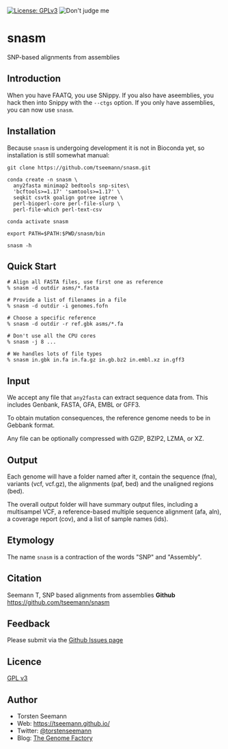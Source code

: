 [![License: GPLv3](https://img.shields.io/badge/License-GPL%20v3-blue.svg)](https://www.gnu.org/licenses/old-licenses/gpl-3.0.en.html)
![Don't judge me](https://img.shields.io/badge/Language-Perl_5-steelblue.svg)

# snasm

SNP-based alignments from assemblies

## Introduction

When you have FAATQ, you use SNippy.
If you also have aseemblies, you hack
then into Snippy with the `--ctgs` 
option. If you only have assemblies,
you can now use `snasm`.

## Installation

Because `snasm` is undergoing development
it is not in Bioconda yet, so installation
is still somewhat manual:
```
git clone https://github.com/tseemann/snasm.git

conda create -n snasm \
  any2fasta minimap2 bedtools snp-sites\
  'bcftools>=1.17' 'samtools>=1.17' \
  seqkit csvtk goalign gotree iqtree \
  perl-bioperl-core perl-file-slurp \
  perl-file-which perl-text-csv

conda activate snasm

export PATH=$PATH:$PWD/snasm/bin

snasm -h
```

## Quick Start

```
# Align all FASTA files, use first one as reference
% snasm -d outdir asms/*.fasta

# Provide a list of filenames in a file
% snasm -d outdir -i genomes.fofn

# Choose a specific reference
% snasm -d outdir -r ref.gbk asms/*.fa

# Don't use all the CPU cores
% snasm -j 8 ...

# We handles lots of file types
% snasm in.gbk in.fa in.fa.gz in.gb.bz2 in.embl.xz in.gff3

```
 
## Input

We accept any file that `any2fasta` 
can extract sequence data from.
This includes Genbank, FASTA, GFA,
EMBL or GFF3.

To obtain mutation consequences, the
reference genome needs to be in 
Gebbank format.

Any file can be optionally compressed
with GZIP, BZIP2, LZMA, or XZ.

## Output

Each genome will have a folder named 
after it, contain the sequence (fna),
variants (vcf, vcf.gz), the alignments
(paf, bed) and the unaligned regions (bed).

The overall output folder will have
summary output files, including a
multisampel VCF, a reference-based
multiple sequence alignment (afa, aln),
a coverage report (cov), and a list
of sample names (ids).


## Etymology

The name `snasm` is a contraction of the
words "SNP" and "Assembly".

## Citation

Seemann T, SNP based alignments from assemblies  **Github** https://github.com/tseemann/snasm

## Feedback

Please submit via the [Github Issues page](https://github.com/tseemann/snasm/issues)

## Licence

[GPL v3](https://raw.githubusercontent.com/tseemann/snasm/master/LICENSE)

## Author

* Torsten Seemann
* Web: https://tseemann.github.io/
* Twitter: [@torstenseemann](https://twitter.com/torstenseemann)
* Blog: [The Genome Factory](https://thegenomefactory.blogspot.com/)

